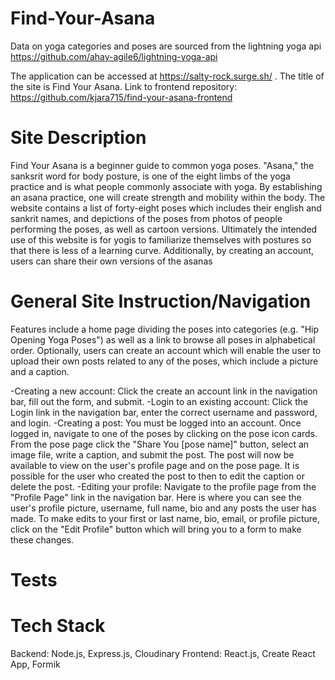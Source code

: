 # Find-Your-Asana

Data on yoga categories and poses are sourced from the lightning yoga api https://github.com/ahay-agile6/lightning-yoga-api

The application can be accessed at https://salty-rock.surge.sh/ . The title of the site is Find Your Asana.
Link to frontend repository: https://github.com/kjara715/find-your-asana-frontend

# Site Description

Find Your Asana is a beginner guide to common yoga poses. "Asana," the sanksrit word for body posture, is one of the eight limbs of the yoga practice and is what people commonly associate with yoga. By establishing an asana practice, one will create strength and mobility within the body. The website contains a list of forty-eight poses which includes their english and sankrit names, and depictions of the poses from photos of people performing the poses, as well as cartoon versions. Ultimately the intended use of this website is for yogis to familiarize themselves with postures so that there is less of a learning curve. Additionally, by creating an account, users can share their own versions of the asanas 


# General Site Instruction/Navigation

Features include a home page dividing the poses into categories (e.g. "Hip Opening Yoga Poses") as well as a link to browse all poses in alphabetical order. Optionally, users can create an account which will enable the user to upload their own posts related to any of the poses, which include a picture and a caption. 

-Creating a new account: Click the create an account link in the navigation bar, fill out the form, and submit.
-Login to an existing account: Click the Login link in the navigation bar, enter the correct username and password, and login.
-Creating a post: You must be logged into an account. Once logged in, navigate to one of the poses by clicking on the pose icon cards. From the pose page click the "Share You [pose name]" button, select an image file, write a caption, and submit the post. The post will now be available to view on the user's profile page and on the pose page. It is possible for the user who created the post to then to edit the caption or delete the post.
-Editing your profile: Navigate to the profile page from the "Profile Page" link in the navigation bar. Here is where you can see the user's profile picture, username, full name, bio and any posts the user has made. To make edits to your first or last name, bio, email, or profile picture, click on the "Edit Profile" button which will bring you to a form to make these changes.


# Tests

# Tech Stack
Backend: Node.js, Express.js, Cloudinary
Frontend: React.js, Create React App, Formik



